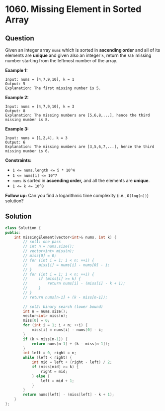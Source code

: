 # 1060. Missing Element in Sorted Array

## Question

Given an integer array `nums` which is sorted in **ascending order** and all of its elements are **unique** and given also an integer `k`, return the `kth` missing number starting from the leftmost number of the array.

**Example 1:**

```text
Input: nums = [4,7,9,10], k = 1
Output: 5
Explanation: The first missing number is 5.
```

**Example 2:**

```text
Input: nums = [4,7,9,10], k = 3
Output: 8
Explanation: The missing numbers are [5,6,8,...], hence the third missing number is 8.
```

**Example 3:**

```text
Input: nums = [1,2,4], k = 3
Output: 6
Explanation: The missing numbers are [3,5,6,7,...], hence the third missing number is 6.
```

**Constraints:**

* `1 <= nums.length <= 5 * 10^4`
* `1 <= nums[i] <= 10^7`
* `nums` is sorted in **ascending order,** and all the elements are **unique**.
* `1 <= k <= 10^8`

 **Follow up:** Can you find a logarithmic time complexity \(i.e., `O(log(n))`\) solution?

## Solution

```cpp
class Solution {
public:
    int missingElement(vector<int>& nums, int k) {
        // sol1: one pass
        // int n = nums.size();
        // vector<int> miss(n);
        // miss[0] = 0;
        // for (int i = 1; i < n; ++i) {
        //     miss[i] = nums[i] - nums[0] - i;
        // }
        // for (int i = 1; i < n; ++i) {
        //     if (miss[i] >= k) {
        //         return nums[i] - (miss[i] - k + 1);
        //     }
        // }
        // return nums[n-1] + (k - miss[n-1]);
        
        // sol2: binary search (lower bound)
        int n = nums.size();
        vector<int> miss(n);
        miss[0] = 0;
        for (int i = 1; i < n; ++i) {
            miss[i] = nums[i] - nums[0] - i;
        }
        if (k > miss[n-1]) {
            return nums[n-1] + (k - miss[n-1]);
        }
        int left = 0, right = n;
        while (left < right) {
            int mid = left + (right - left) / 2;
            if (miss[mid] >= k) {
                right = mid;
            } else {
                left = mid + 1;
            }
        }
        return nums[left] - (miss[left] - k + 1);
    }
};
```

